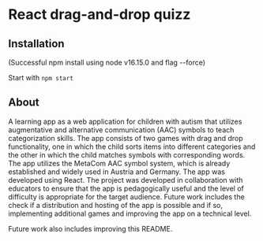 # React drag-and-drop quizz

## Installation

(Successful npm install using node v16.15.0 and flag --force)

Start with `npm start`

## About 
A learning app as a web application for children with autism that utilizes augmentative and alternative communication (AAC) symbols to teach categorization skills. The app consists of two games with drag and drop functionality, one in which the child sorts items into different categories and the other in which the child matches symbols with corresponding words. The app utilizes the MetaCom AAC symbol system, which is already established and widely used in Austria and Germany. The app was developed using React. The project was developed in collaboration with educators to ensure that the app is pedagogically useful and the level of difficulty is appropriate for the target audience. Future work includes the check if a distribution and hosting of the app is possible and if so, implementing additional games and improving the app on a technical level.

Future work also includes improving this README.
